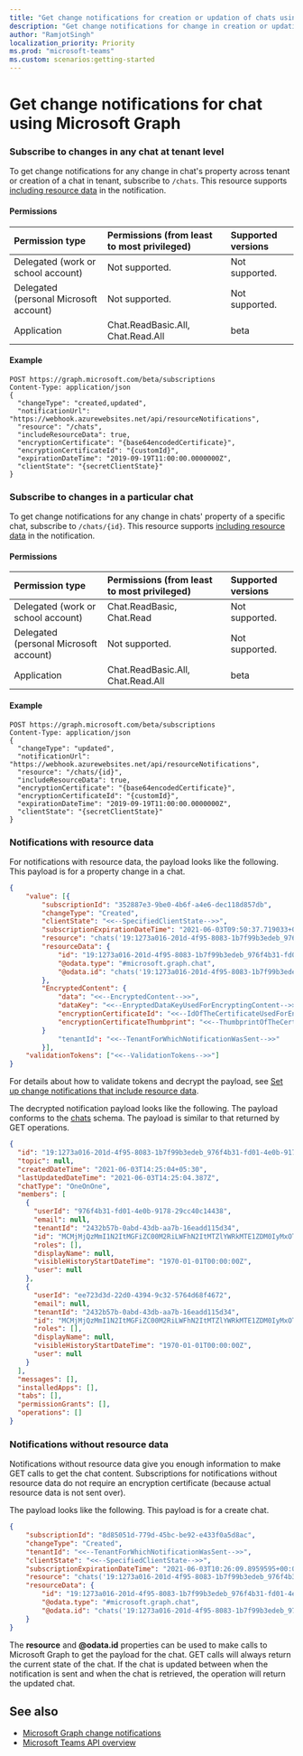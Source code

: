 ```yaml
---
title: "Get change notifications for creation or updation of chats using Microsoft Graph"
description: "Get change notifications for change in creation or updation of chats using Microsoft Graph"
author: "RamjotSingh"
localization_priority: Priority
ms.prod: "microsoft-teams"
ms.custom: scenarios:getting-started
---
```


# Get change notifications for chat using Microsoft Graph


### Subscribe to changes in any chat at tenant level

To get change notifications for any change in chat's property across tenant or creation of a chat in tenant, subscribe to `/chats`. This resource supports [including resource data](webhooks-with-resource-data.md) in the notification.

#### Permissions

|Permission type      | Permissions (from least to most privileged)              | Supported versions |
|:--------------------|:---------------------------------------------------------|:-------------------|
|Delegated (work or school account) | Not supported. | Not supported. |
|Delegated (personal Microsoft account) | Not supported.    | Not supported. |
|Application | Chat.ReadBasic.All, Chat.Read.All   | beta|

#### Example

```http
POST https://graph.microsoft.com/beta/subscriptions
Content-Type: application/json
{
  "changeType": "created,updated",
  "notificationUrl": "https://webhook.azurewebsites.net/api/resourceNotifications",
  "resource": "/chats",
  "includeResourceData": true,
  "encryptionCertificate": "{base64encodedCertificate}",
  "encryptionCertificateId": "{customId}",
  "expirationDateTime": "2019-09-19T11:00:00.0000000Z",
  "clientState": "{secretClientState}"
}
```

### Subscribe to changes in a particular chat


To get change notifications for any change in chats' property of a specific chat, subscribe to `/chats/{id}`. This resource supports [including resource data](webhooks-with-resource-data.md) in the notification.

#### Permissions

|Permission type      | Permissions (from least to most privileged)              | Supported versions |
|:--------------------|:---------------------------------------------------------|:-------------------|
|Delegated (work or school account) | Chat.ReadBasic, Chat.Read | Not supported. |
|Delegated (personal Microsoft account) | Not supported.    | Not supported. |
|Application | Chat.ReadBasic.All, Chat.Read.All    | beta |

#### Example

```http
POST https://graph.microsoft.com/beta/subscriptions
Content-Type: application/json
{
  "changeType": "updated",
  "notificationUrl": "https://webhook.azurewebsites.net/api/resourceNotifications",
  "resource": "/chats/{id}",
  "includeResourceData": true,
  "encryptionCertificate": "{base64encodedCertificate}",
  "encryptionCertificateId": "{customId}",
  "expirationDateTime": "2019-09-19T11:00:00.0000000Z",
  "clientState": "{secretClientState}"
}
```


### Notifications with resource data

For notifications with resource data, the payload looks like the following. This payload is for a property change in a chat.

```json
{
    "value": [{
        "subscriptionId": "352887e3-9be0-4b6f-a4e6-dec118d857db",
		"changeType": "Created",
		"clientState": "<<--SpecifiedClientState-->>",
		"subscriptionExpirationDateTime": "2021-06-03T09:50:37.719033+00:00",
		"resource": "chats('19:1273a016-201d-4f95-8083-1b7f99b3edeb_976f4b31-fd01-4e0b-9178-29cc40c14438@unq.gbl.spaces')",
		"resourceData": {
			"id": "19:1273a016-201d-4f95-8083-1b7f99b3edeb_976f4b31-fd01-4e0b-9178-29cc40c14438@unq.gbl.spaces",
			"@odata.type": "#microsoft.graph.chat",
			"@odata.id": "chats('19:1273a016-201d-4f95-8083-1b7f99b3edeb_976f4b31-fd01-4e0b-9178-29cc40c14438@unq.gbl.spaces')"
		},
		"EncryptedContent": {
			"data": "<<--EncryptedContent-->>",
			"dataKey": "<<--EnryptedDataKeyUsedForEncryptingContent-->>",
			"encryptionCertificateId": "<<--IdOfTheCertificateUsedForEncryptingDataKey-->>",
			"encryptionCertificateThumbprint": "<<--ThumbprintOfTheCertificateUsedForEncryptingDataKey-->>"
		}
			"tenantId": "<<--TenantForWhichNotificationWasSent-->>"
		}],
    "validationTokens": ["<<--ValidationTokens-->>"]
}
```

For details about how to validate tokens and decrypt the payload, see [Set up change notifications that include resource data](webhooks-with-resource-data.md).

The decrypted notification payload looks like the following. The payload conforms to the [chats](/graph/api/resources/chat?preserve-view=true) schema. The payload is similar to that returned by GET operations.

```json
{
  "id": "19:1273a016-201d-4f95-8083-1b7f99b3edeb_976f4b31-fd01-4e0b-9178-29cc40c14438@unq.gbl.spaces",
  "topic": null,
  "createdDateTime": "2021-06-03T14:25:04+05:30",
  "lastUpdatedDateTime": "2021-06-03T14:25:04.387Z",
  "chatType": "OneOnOne",
  "members": [
    {
      "userId": "976f4b31-fd01-4e0b-9178-29cc40c14438",
      "email": null,
      "tenantId": "2432b57b-0abd-43db-aa7b-16eadd115d34",
      "id": "MCMjMjQzMmI1N2ItMGFiZC00M2RiLWFhN2ItMTZlYWRkMTE1ZDM0IyMxOToxMjczYTAxNi0yMDFkLTRmOTUtODA4My0xYjdmOTliM2VkZWJfOTc2ZjRiMzEtZmQwMS00ZTBiLTkxNzgtMjljYzQwYzE0NDM4QHVucS5nYmwuc3BhY2VzIyM5NzZmNGIzMS1mZDAxLTRlMGItOTE3OC0yOWNjNDBjMTQ0Mzg=",
      "roles": [],
      "displayName": null,
      "visibleHistoryStartDateTime": "1970-01-01T00:00:00Z",
      "user": null
    },
    {
      "userId": "ee723d3d-22d0-4394-9c32-5764d68f4672",
      "email": null,
      "tenantId": "2432b57b-0abd-43db-aa7b-16eadd115d34",
      "id": "MCMjMjQzMmI1N2ItMGFiZC00M2RiLWFhN2ItMTZlYWRkMTE1ZDM0IyMxOToxMjczYTAxNi0yMDFkLTRmOTUtODA4My0xYjdmOTliM2VkZWJfOTc2ZjRiMzEtZmQwMS00ZTBiLTkxNzgtMjljYzQwYzE0NDM4QHVucS5nYmwuc3BhY2VzIyNlZTcyM2QzZC0yMmQwLTQzOTQtOWMzMi01NzY0ZDY4ZjQ2NzI=",
      "roles": [],
      "displayName": null,
      "visibleHistoryStartDateTime": "1970-01-01T00:00:00Z",
      "user": null
    }
  ],
  "messages": [],
  "installedApps": [],
  "tabs": [],
  "permissionGrants": [],
  "operations": []
}
```

### Notifications without resource data

Notifications without resource data give you enough information to make GET calls to get the chat content. Subscriptions for notifications without resource data do not require an encryption certificate (because actual resource data is not sent over).

The payload looks like the following. This payload is for a create chat.

```json
{
	"subscriptionId": "8d85051d-779d-45bc-be92-e433f0a5d8ac",
	"changeType": "Created",
	"tenantId": "<<--TenantForWhichNotificationWasSent-->>",
	"clientState": "<<--SpecifiedClientState-->>",
	"subscriptionExpirationDateTime": "2021-06-03T10:26:09.8959595+00:00",
	"resource": "chats('19:1273a016-201d-4f95-8083-1b7f99b3edeb_976f4b31-fd01-4e0b-9178-29cc40c14438@unq.gbl.spaces')",
	"resourceData": {
		"id": "19:1273a016-201d-4f95-8083-1b7f99b3edeb_976f4b31-fd01-4e0b-9178-29cc40c14438@unq.gbl.spaces",
		"@odata.type": "#microsoft.graph.chat",
		"@odata.id": "chats('19:1273a016-201d-4f95-8083-1b7f99b3edeb_976f4b31-fd01-4e0b-9178-29cc40c14438@unq.gbl.spaces')"
	}
}
```

The **resource** and **@odata.id** properties can be used to make calls to Microsoft Graph to get the payload for the chat. GET calls will always return the current state of the chat. If the chat is updated between when the notification is sent and when the chat is retrieved, the operation will return the updated chat.

## See also
- [Microsoft Graph change notifications](webhooks.md)
- [Microsoft Teams API overview](teams-concept-overview.md)
